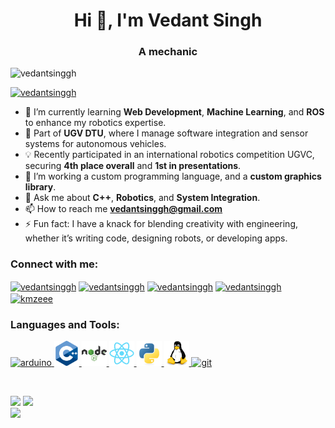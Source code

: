 <h1 align="center">Hi 👋, I'm Vedant Singh</h1>
<h3 align="center">A mechanic</h3>

<p align="left"> <img src="https://komarev.com/ghpvc/?username=vedantsinggh&label=Profile%20views&color=0e75b6&style=flat" alt="vedantsinggh" /> </p>

<p align="left"> <a href="https://twitter.com/vedantsinggh" target="blank"><img src="https://img.shields.io/twitter/follow/vedantsinggh?logo=twitter&style=for-the-badge" alt="vedantsinggh" /></a> </p>

- 🌱 I’m currently learning **Web Development**, **Machine Learning**, and **ROS** to enhance my robotics expertise.  
- 🤖 Part of **UGV DTU**, where I manage software integration and sensor systems for autonomous vehicles.  
- 💡 Recently participated in an international robotics competition UGVC, securing **4th place overall** and **1st in presentations**.  
- 🔭 I’m working a custom programming language, and a **custom graphics library**.  
- 💬 Ask me about **C++**, **Robotics**, and **System Integration**.  
- 📫 How to reach me **vedantsinggh@gmail.com**  
- ⚡ Fun fact: I have a knack for blending creativity with engineering, whether it’s writing code, designing robots, or developing apps.

<h3 align="left">Connect with me:</h3>
<p align="left">
<a href="https://twitter.com/vedantsinggh" target="blank"><img align="center" src="https://raw.githubusercontent.com/rahuldkjain/github-profile-readme-generator/master/src/images/icons/Social/twitter.svg" alt="vedantsinggh" height="30" width="40" /></a>
<a href="https://linkedin.com/in/vedantsinggh" target="blank"><img align="center" src="https://raw.githubusercontent.com/rahuldkjain/github-profile-readme-generator/master/src/images/icons/Social/linked-in-alt.svg" alt="vedantsinggh" height="30" width="40" /></a>
<a href="https://instagram.com/vedantsinggh" target="blank"><img align="center" src="https://raw.githubusercontent.com/rahuldkjain/github-profile-readme-generator/master/src/images/icons/Social/instagram.svg" alt="vedantsinggh" height="30" width="40" /></a>
<a href="https://www.leetcode.com/vedantsinggh" target="blank"><img align="center" src="https://raw.githubusercontent.com/rahuldkjain/github-profile-readme-generator/master/src/images/icons/Social/leet-code.svg" alt="vedantsinggh" height="30" width="40" /></a>
<a href="https://discord.gg/kmzeee" target="blank"><img align="center" src="https://raw.githubusercontent.com/rahuldkjain/github-profile-readme-generator/master/src/images/icons/Social/discord.svg" alt="kmzeee" height="30" width="40" /></a>
</p>

<h3 align="left">Languages and Tools:</h3>
<p align="left">
<a href="https://www.arduino.cc/" target="_blank" rel="noreferrer"> <img src="https://cdn.worldvectorlogo.com/logos/arduino-1.svg" alt="arduino" width="40" height="40"/> </a>
<a href="https://www.w3schools.com/cpp/" target="_blank" rel="noreferrer"> <img src="https://raw.githubusercontent.com/devicons/devicon/master/icons/cplusplus/cplusplus-original.svg" alt="cplusplus" width="40" height="40"/> </a>
<a href="https://nodejs.org" target="_blank" rel="noreferrer"> <img src="https://raw.githubusercontent.com/devicons/devicon/master/icons/nodejs/nodejs-original-wordmark.svg" alt="nodejs" width="40" height="40"/> </a>
<a href="https://www.reactjs.org" target="_blank" rel="noreferrer"> <img src="https://raw.githubusercontent.com/devicons/devicon/master/icons/react/react-original.svg" alt="react" width="40" height="40"/> </a>
<a href="https://www.python.org" target="_blank" rel="noreferrer"> <img src="https://raw.githubusercontent.com/devicons/devicon/master/icons/python/python-original.svg" alt="python" width="40" height="40"/> </a>
<a href="https://www.linux.org/" target="_blank" rel="noreferrer"> <img src="https://raw.githubusercontent.com/devicons/devicon/master/icons/linux/linux-original.svg" alt="linux" width="40" height="40"/> </a>
<a href="https://git-scm.com/" target="_blank" rel="noreferrer"> <img src="https://www.vectorlogo.zone/logos/git-scm/git-scm-icon.svg" alt="git" width="40" height="40"/> </a>
</p>

<br/>

![](https://github-readme-stats.vercel.app/api?username=vedantsinggh&show_icons=true&locale=en&theme=highcontrast&border=false)
![](https://github-readme-streak-stats.herokuapp.com/?user=vedantsinggh&theme=highcontrast&hide_border=false)<br/>
![](https://github-readme-stats.vercel.app/api/top-langs/?username=vedantsinggh&theme=highcontrast&hide_border=false&include_all_commits=true&count_private=true&layout=compact)<br>
